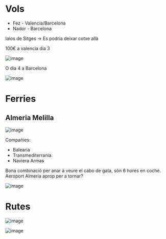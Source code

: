 # Vols
- Fez - Valencia/Barcelona
- Nador - Barcelona

Iaios de Sitges -> Es podria deixar cotxe allà

100€ a valencia dia 3

![image](https://user-images.githubusercontent.com/4015406/188265572-5275cd93-bbd5-4698-bca1-b8c1c2aa6658.png)

O dia 4 a Barcelona

![image](https://user-images.githubusercontent.com/4015406/188265672-ed3a351d-1092-4d77-8d98-496ec7492f08.png)


# Ferries

## Almeria Melilla

![image](https://user-images.githubusercontent.com/4015406/188267069-ce175c64-7ed6-4bfd-a41d-1b45aa37eab9.png)


Compañies:
- Balearia
- Transmediterrania
- Naviera Armas

Bona combinació per anar a veure el cabo de gata, són 6 hores en coche. Aeroport Almeria aprop per a tornar?

![image](https://user-images.githubusercontent.com/4015406/188264696-e5f43391-95b0-471e-94d6-07f985ea6de8.png)


# Rutes

![image](https://user-images.githubusercontent.com/4015406/188266258-95c8830a-ef15-40d5-b3f2-f0705c4dc975.png)

![image](https://user-images.githubusercontent.com/4015406/188266288-7a8ff34a-2622-48dd-9467-d9f464b363eb.png)
